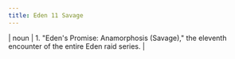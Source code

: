 ```yaml
---
title: Eden 11 Savage
---
```

| noun | 1.  	"Eden's Promise: Anamorphosis (Savage)," the eleventh encounter of the entire Eden raid series.	|